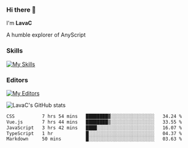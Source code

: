 ### Hi there 👋
I'm **LavaC**

A humble explorer of AnyScript

### Skills
[![My Skills](https://skillicons.dev/icons?i=js,ts,vue,nodejs,nuxtjs,astro,solidjs,tailwind)](https://skillicons.dev)

### Editors
[![My Editors](https://skillicons.dev/icons?i=neovim,vscode)](https://skillicons.dev)

![LavaC's GitHub stats](https://github-readme-stats.vercel.app/api?username=LavaCxx&show_icons=true&theme=synthwave)

<!--START_SECTION:waka-->

```txt
CSS          7 hrs 54 mins   ████████▓░░░░░░░░░░░░░░░░   34.24 %
Vue.js       7 hrs 44 mins   ████████▒░░░░░░░░░░░░░░░░   33.55 %
JavaScript   3 hrs 42 mins   ████░░░░░░░░░░░░░░░░░░░░░   16.07 %
TypeScript   1 hr            █░░░░░░░░░░░░░░░░░░░░░░░░   04.37 %
Markdown     50 mins         █░░░░░░░░░░░░░░░░░░░░░░░░   03.63 %
```

<!--END_SECTION:waka-->
